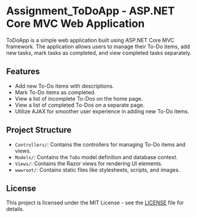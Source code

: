 # Assignment_ToDoApp - ASP.NET Core MVC Web Application

ToDoApp is a simple web application built using ASP.NET Core MVC framework. The application allows users to manage their To-Do items, add new tasks, mark tasks as completed, and view completed tasks separately.

## Features

- Add new To-Do items with descriptions.
- Mark To-Do items as completed.
- View a list of incomplete To-Dos on the home page.
- View a list of completed To-Dos on a separate page.
- Utilize AJAX for smoother user experience in adding new To-Do items.

## Project Structure

- `Controllers/`: Contains the controllers for managing To-Do items and views.
- `Models/`: Contains the `ToDo` model definition and database context.
- `Views/`: Contains the Razor views for rendering UI elements.
- `wwwroot/`: Contains static files like stylesheets, scripts, and images.

## License

This project is licensed under the MIT License - see the [LICENSE](LICENSE) file for details.
